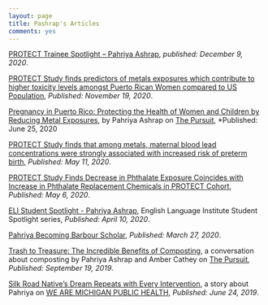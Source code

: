 ```yaml
---
layout: page
title: Pashrap's Articles
comments: yes
---
```

[<span style="text-decoration: underline">PROTECT Trainee Spotlight – Pahriya Ashrap</span>](https://web.northeastern.edu/protect/trainee-spotlight-pahriya-ashrap/), *published: December 9, 2020*.


[<span style="text-decoration: underline">PROTECT Study finds predictors of metals exposures which contribute to higher toxicity levels amongst Puerto Rican Women compared to US Population</span>](https://web.northeastern.edu/protect/protect-study-finds-predictors-of-metals-exposures-which-contribute-to-higher-toxicity-levels-amongst-puerto-rican-women-compared-to-us-population/), *Published: November 19, 2020*.


[<span style="text-decoration: underline">Pregnancy in Puerto Rico: Protecting the Health of Women and Children by Reducing Metal Exposures</span>](https://sph.umich.edu/pursuit/2020posts/protecting-the-health-of-women-and-children-by-reducing-metal-exposures.html), by Pahriya Ashrap on [The Pursuit](https://sph.umich.edu/pursuit/), *Published: June 25, 2020


[<span style="text-decoration: underline">PROTECT Study finds that among metals, maternal blood lead concentrations were strongly associated with increased risk of preterm birth</span>](https://web.northeastern.edu/protect/protect-study-finds-that-among-metals-maternal-blood-lead-concentrations-were-strongly-associated-with-increased-risk-of-preterm-birth/), *Published: May 11, 2020*.


[<span style="text-decoration: underline">PROTECT Study Finds Decrease in Phthalate Exposure Coincides with Increase in Phthalate Replacement Chemicals in PROTECT Cohort</span>](https://web.northeastern.edu/protect/protect-study-finds-decrease-in-phthalate-exposure-coincides-with-increase-in-phthalate-replacement-chemicals-in-protect-cohort/), *Published: May 6, 2020*.


[<span style="text-decoration: underline">ELI Student Spotlight - Pahriya Ashrap</span>](https://lsa.umich.edu/eli/news-events/all-news/studentspotlightapr20.html), English Language Institute Student Spotlight series, *Published: April 10, 2020*.


[<span style="text-decoration: underline">Pahriya Becoming Barbour Scholar</span>](https://rackham.umich.edu/discover-rackham/announcing-the-2020-2021-barbour-scholars/?fbclid=IwAR12cvAitjKg12iOUQlyB8xCiAOILzm5tm8FRLZsPMniYiComA5yjlDGsdA), *Published: March 27, 2020*.


[<span style="text-decoration: underline">Trash to Treasure: The Incredible Benefits of Composting</span>](https://sph.umich.edu/pursuit/2019posts/benefits-of-composting.html), a conversation about composting by Pahriya Ashrap and Amber Cathey on [The Pursuit](https://sph.umich.edu/pursuit/), *Published: September 19, 2019*.


[<span style="text-decoration: underline">Silk Road Native’s Dream Repeats with Every Intervention</span>](https://sph.umich.edu/stories/2019posts/pahriya-ashrap.html), a story about Pahriya on [WE ARE MICHIGAN PUBLIC HEALTH](https://sph.umich.edu/stories/), *Published: June 24, 2019*.



<!--<ul class="listing">. 
{% for post in site.posts %} 
  {% capture y %}{{post.date | date:"%Y"}}{% endcapture %} 
  {% if year != y %} 
    {% assign year = y %} 
    <li class="listing-seperator">{{ y }}</li> 
  {% endif %} 
  <li class="listing-item"> 
    <time datetime="{{ post.date | date:"%Y-%m-%d" }}">{{ post.date | date:"%Y-%m-%d" }}</time> 
    <a href="{{ site.url }}{{ post.url }}" title="{{ post.title }}">{{ post.title }}</a> 
  </li> 
{% endfor %} 
</ul> -->
